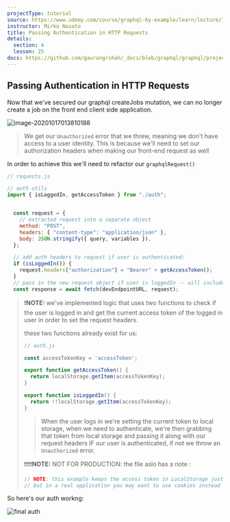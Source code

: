 ```yaml
---
projectType: tutorial
source: https://www.udemy.com/course/graphql-by-example/learn/lecture/16580146#overview
instructor: Mirko Nasato
title: Passing Authentication in HTTP Requests
details:
  section: 4
  lesson: 25
docs: https://github.com/gaurangrshah/_docs/blob/graphql/graphql/projects/udemy/graphql-job-board/setup.md
---
```




## Passing Authentication in HTTP Requests

Now that we've secured our graphql createJobs mutation, we can no longer create a job on the front end client side application. 

![image-20201017013810188](https://tva1.sinaimg.cn/large/007S8ZIlly1gjs9xbydhqj30tk0cbgnr.jpg)



> We get our `Unauthorized` error that we threw, meaning we don't have access to a user identity. This is because we'll need to set our authorization headers when making our front-end request as well



In order to achieve this we'll need to refactor our `graphqlRequest()`

```js
// requests.js

// auth utils
import { isLoggedIn, getAccessToken } from "./auth"; 


  const request = {
    // extracted request into a separate object
    method: "POST",
    headers: { "content-type": "application/json" },
    body: JSON.stringify({ query, variables }),
  };

  // add auth headers to request if user is authenticated:
  if (isLoggedIn()) {
    request.headers["authorization"] = "Bearer" + getAccessToken();
  }
  // pass in the new request object if user is loggedIn -- will include headers:
  const response = await fetch(devEndpointURL, request);
```

> ❗️**NOTE:** we've implemented logic that uses two functions to check if the user is logged in and get the current access token of the logged in user in order to set the request headers.
>
> these two functions already exist for us:
>
> ```js
> // auth.js
> 
> const accessTokenKey = 'accessToken';
> 
> export function getAccessToken() {
>   return localStorage.getItem(accessTokenKey);
> }
> 
> export function isLoggedIn() {
>   return !!localStorage.getItem(accessTokenKey);
> }
> ```
>
> > When the user logs in we're setting the current token to local storage, when we need to authenticate, we're then grabbing that token from local storage and passing it along with our request headers IF our user is authenticated, if not we throw an `Unauthorized` error. 
>
> 
>
> ❗️❗️❗️❗️**NOTE:** NOT FOR PRODUCTION: the file aslo has a note :
>
> ```js
> // NOTE: this example keeps the access token in LocalStorage just because it's simpler
> // but in a real application you may want to use cookies instead for better security
> ```
>
> 

So here's our auth workng:

![final auth](https://tva1.sinaimg.cn/large/007S8ZIlly1gjsz6mtt30g30to0rqx6s.gif)

